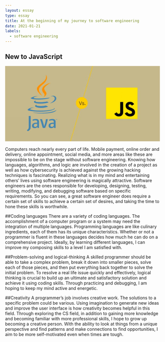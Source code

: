 ```yaml
---
layout: essay
type: essay
title: At the beginning of my journey to software engineering
date: 2021-01-21
labels:
  - software engineering
---
```


## New to JavaScript

<img class ="ui tiny right spaced image" src ="../images/java-javascript.jpg">

Computers reach nearly every part of life. Mobile payment, online order and delivery, online appointment, social media, and more areas like these are impossible to be on the stage without software engineering. Knowing how languages, algorithms, and logic are involved in the creation of a project as well as how cybersecurity is achieved against the growing hacking techniques is fascinating. Realizing what is in my mind and entertaining others’ lives using software engineering is magically attractive. Software engineers are the ones responsible for developing, designing, testing, writing, modifying, and debugging software based on specific requirements. So you can see,  a great software engineer does require a certain set of skills to achieve a certain set of desires, and taking the time to hone these skills is worthwhile.


##Coding languages 
There are a variety of coding languages. The accomplishment of a computer program or a system may need the integration of multiple languages. Programming languages are like culinary ingredients, each of them has its unique characteristics. Whether or not a programmer is fluent in these languages decides how much he can do on a comprehensive project. Ideally, by learning different languages, I can improve my composing skills to a level I am satisfied with.


##Problem-solving and logical-thinking 
A skilled programmer should be able to take a complex problem, break it down into smaller pieces, solve each of those pieces, and then put everything back together to solve the initial problem. To resolve a real life issue quickly and effectively, logical thinking is crucial to build up an ultimate and satisfactory solution and achieve it using coding skills. Through practicing and debugging, I am hoping to keep my mind active and energetic.  

##Creativity 
A programmer’s job involves creative work. The solutions to a specific problem could be various. Using imagination to generate new ideas and improve the user interface is how creativity becomes helpful in this field. Through exploring the CS field, in addition to gaining more knowledge and becoming familiar with more professional skills, I hope to grow up becoming a creative person. With the ability to look at things from a unique perspective and find patterns and make connections to find opportunities, I aim to be more self-motivated even when times are tough.

